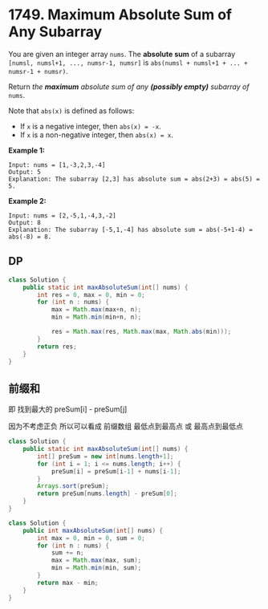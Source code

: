 # 1749. Maximum Absolute Sum of Any Subarray

You are given an integer array `nums`. The **absolute sum** of a subarray `[numsl, numsl+1, ..., numsr-1, numsr]` is `abs(numsl + numsl+1 + ... + numsr-1 + numsr)`.

Return *the **maximum** absolute sum of any **(possibly empty)** subarray of* `nums`.

Note that `abs(x)` is defined as follows:

- If `x` is a negative integer, then `abs(x) = -x`.
- If `x` is a non-negative integer, then `abs(x) = x`.

 **Example 1:**

```
Input: nums = [1,-3,2,3,-4]
Output: 5
Explanation: The subarray [2,3] has absolute sum = abs(2+3) = abs(5) = 5.
```

**Example 2:**

```
Input: nums = [2,-5,1,-4,3,-2]
Output: 8
Explanation: The subarray [-5,1,-4] has absolute sum = abs(-5+1-4) = abs(-8) = 8.
```



## DP

```java
class Solution {
    public static int maxAbsoluteSum(int[] nums) {
        int res = 0, max = 0, min = 0;
        for (int n : nums) {
            max = Math.max(max+n, n);
            min = Math.min(min+n, n);

            res = Math.max(res, Math.max(max, Math.abs(min)));
        }
        return res;
    }
}
```



## 前缀和

即 找到最大的 preSum[i] - preSum[j]

因为不考虑正负 所以可以看成 前缀数组 最低点到最高点 或 最高点到最低点

```java
class Solution {
    public static int maxAbsoluteSum(int[] nums) {
        int[] preSum = new int[nums.length+1];
        for (int i = 1; i <= nums.length; i++) {
            preSum[i] = preSum[i-1] + nums[i-1];
        }
        Arrays.sort(preSum);
        return preSum[nums.length] - preSum[0];
    }
}
```

```java
class Solution {
    public int maxAbsoluteSum(int[] nums) {
        int max = 0, min = 0, sum = 0;
        for (int n : nums) {
            sum += n;
            max = Math.max(max, sum);
            min = Math.min(min, sum);
        }
        return max - min;
    }
}
```

